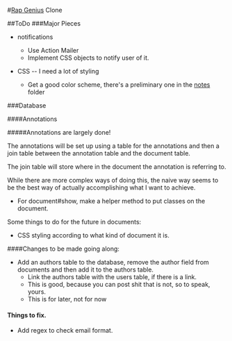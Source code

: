 #[Rap Genius][rg] Clone

[rg]: rapgenius.com

##ToDo
###Major Pieces
* notifications
	* Use Action Mailer
	* Implement CSS objects to notify user of it.

* CSS -- I need a lot of styling
	* Get a good color scheme, there's a preliminary one in the [notes][notes] folder


[notes]: /notes


###Database

####Annotations

#####Annotations are largely done!

The annotations will be set up using a table for the annotations and then a join table between the annotation table and the document table.

The join table will store where in the document the annotation is referring to.

While there are more complex ways of doing this, the naive way seems to be the best way of actually accomplishing what I want to achieve.

* For document#show, make a helper method to put classes on the document.

Some things to do for the future in documents:

* CSS styling according to what kind of document it is.



####Changes to be made going along:
* Add an authors table to the database, remove the author field from documents and then add it to the authors table.
	* Link the authors table with the users table, if there is a link.
	* This is good, because you can post shit that is not, so to speak, yours.
	* This is for later, not for now


#### Things to fix.
* Add regex to check email format.